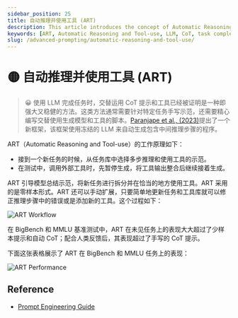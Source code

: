```yaml
---
sidebar_position: 25
title: 自动推理并使用工具 (ART)
description: This article introduces the concept of Automatic Reasoning and Tool-use (ART) and its applications in using LLMs for task completion.
keywords: [ART, Automatic Reasoning and Tool-use, LLM, CoT, task completion, Paranjape et al., 2023]
slug: /advanced-prompting/automatic-reasoning-and-tool-use/
---
```

# 🟡 自动推理并使用工具 (ART)

> 😀 使用 LLM 完成任务时，交替运用 CoT 提示和工具已经被证明是一种即强大又稳健的方法。这类方法通常需要针对特定任务手写示范，还需要精心编写交替使用生成模型和工具的脚本。[Paranjape et al., (2023)](https://arxiv.org/abs/2303.09014)提出了一个新框架，该框架使用冻结的 LLM 来自动生成包含中间推理步骤的程序。

ART（Automatic Reasoning and Tool-use）的工作原理如下：

- 接到一个新任务的时候，从任务库中选择多步推理和使用工具的示范。
- 在测试中，调用外部工具时，先暂停生成，将工具输出整合后继续接着生成。

ART 引导模型总结示范，将新任务进行拆分并在恰当的地方使用工具。ART 采用的是零样本形式。ART 还可以手动扩展，只要简单地更新任务和工具库就可以修正推理步骤中的错误或是添加新的工具。这个过程如下：

![ART Workflow](https://cdn.jsdelivr.net/gh/donttal/imgbed/img/ART.webp)

在 BigBench 和 MMLU 基准测试中，ART 在未见任务上的表现大大超过了少样本提示和自动 CoT；配合人类反馈后，其表现超过了手写的 CoT 提示。

下面这张表格展示了 ART 在 BigBench 和 MMLU 任务上的表现：

![ART Performance](https://cdn.jsdelivr.net/gh/donttal/imgbed/img/ART2.webp)

## **Reference**
- [Prompt Engineering Guide](https://www.promptingguide.ai/zh)